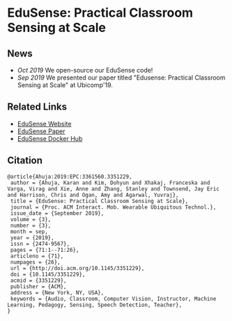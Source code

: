 # EduSense: Practical Classroom Sensing at Scale

## News

- *Oct 2019* We open-source our EduSense code!
- *Sep 2019* We presented our paper titled "Edusense: Practical Classroom Sensing at Scale" at Ubicomp'19.

## Related Links

- [EduSense Website](https://www.edusense.io/)
- [EduSense Paper](https://karan-ahuja.com/assets/docs/paper/edusense.pdf)
- [EduSense Docker Hub](https://hub.docker.com/u/edusensecmu)

## Citation

```
@article{Ahuja:2019:EPC:3361560.3351229,
 author = {Ahuja, Karan and Kim, Dohyun and Xhakaj, Franceska and Varga, Virag and Xie, Anne and Zhang, Stanley and Townsend, Jay Eric and Harrison, Chris and Ogan, Amy and Agarwal, Yuvraj},
 title = {EduSense: Practical Classroom Sensing at Scale},
 journal = {Proc. ACM Interact. Mob. Wearable Ubiquitous Technol.},
 issue_date = {September 2019},
 volume = {3},
 number = {3},
 month = sep,
 year = {2019},
 issn = {2474-9567},
 pages = {71:1--71:26},
 articleno = {71},
 numpages = {26},
 url = {http://doi.acm.org/10.1145/3351229},
 doi = {10.1145/3351229},
 acmid = {3351229},
 publisher = {ACM},
 address = {New York, NY, USA},
 keywords = {Audio, Classroom, Computer Vision, Instructor, Machine Learning, Pedagogy, Sensing, Speech Detection, Teacher},
}
```
